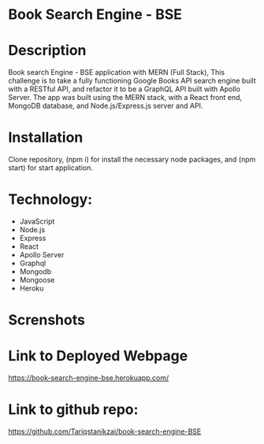 # Book Search Engine - BSE

# Description
Book search Engine - BSE application with MERN (Full Stack), This challenge is to take a fully functioning Google Books API search engine built with a RESTful API, and refactor it to be a GraphQL API built with Apollo Server. The app was built using the MERN stack, with a React front end, MongoDB database, and Node.js/Express.js server and API.

# Installation

Clone repository, (npm i) for install the necessary node packages, and (npm start) for start application.

# Technology:
* JavaScript
* Node.js
* Express
* React
* Apollo Server
* Graphql
* Mongodb
* Mongoose
* Heroku

# Screnshots


# Link to Deployed Webpage
https://book-search-engine-bse.herokuapp.com/



# Link to github repo:
https://github.com/Tariqstanikzai/book-search-engine-BSE